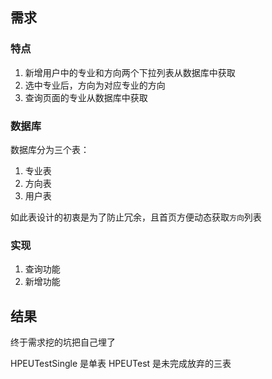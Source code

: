 ## 需求
### 特点
1. 新增用户中的专业和方向两个下拉列表从数据库中获取
2. 选中专业后，方向为对应专业的方向
3. 查询页面的专业从数据库中获取

### 数据库
数据库分为三个表：
1. 专业表
2. 方向表
3. 用户表

如此表设计的初衷是为了防止冗余，且首页方便动态获取`方向`列表

### 实现
1. 查询功能
2. 新增功能

## 结果
终于需求挖的坑把自己埋了

HPEUTestSingle 是单表
HPEUTest 是未完成放弃的三表

